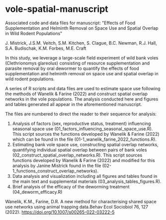 # vole-spatial-manuscript
Associated code and data files for manuscript: "Effects of Food Supplementation and Helminth Removal on Space Use and Spatial Overlap in Wild Rodent Populations"

J. Mistrick, J.S.M. Veitch, S.M. Kitchen, S. Clague, B.C. Newman, R.J. Hall, S.A. Budischak, K.M. Forbes, M.E. Craft

In this study, we leverage a large-scale field experiment of wild bank voles (Clethrionomys glareolus) consisting of resource supplementation and parasite removal by oral dewormer to quantify the effects of food supplementation and helminth removal on space use and spatial overlap in wild rodent populations.

A series of R scripts and data files are used to estimate space use following the methods of Wanelik & Farine (2022) and construct spatial overlap networks in the vole populations. The analysis conducted here and figures and tables generated all appear in the aforementioned manuscript.

The files are numbered to direct the reader to their sequence for analysis:
1. Analysis of factors (sex, reproductive status, treatment) influencing seasonal space use (01_factors_influencing_seasonal_space_use.R). This script sources the functions developed by Wanelik & Farine (2022) which can be found in the file (01-1_wanelik_farine_2022_functions.R).
2. Estimating bank vole space use, constructing spatial overlap networks, quantifying individual spatial overlap between pairs of bank voles (02_construct_spatial_overlap_networks.R). This script sources functions developed by Wanelik & Farine (2022) and modified for this analysis by Janine Mistrick found in the file (02-1_functions_construct_overlap_networks).
3. Data analysis and visualization including all figures and tables found in the main text and supplemental materials (03_analysis_tables_figures.R).
4. Brief analysis of the efficacy of the deworming treatment (04_deworm_efficacy.R)


Wanelik, K.M., Farine, D.R. A new method for characterising shared space use networks using animal trapping data.Behav Ecol Sociobiol 76, 127 (2022). https://doi.org/10.1007/s00265-022-03222-5
